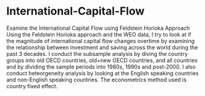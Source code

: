 # International-Capital-Flow
Examine the International Capital Flow using Feldstein Horioka Approach
Using the Feldstein Horioka approach and the WEO data, I try to look at if the magnitude of international capital flow changes overtime by examining the relationship between investment and saving across the world during the past 3 decades. I conduct the subsample analysis by diving the country groups into old OECD countries, old+new OECD countries, and all countries and by dividing the sample periods into 1980s, 1990s and post-2000. 
I also conduct heteorgeneity analysis by looking at the English speaking countries and non-English speaking countries. 
The econometrics method used is country fixed effect. 
